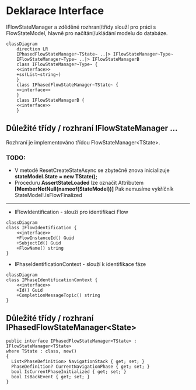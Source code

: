 # Deklarace Interface

IFlowStateManager a zděděné rozhraní/třídy slouží pro práci s FlowStateModel<TModel>, hlavně pro načítání/ukládání modelu do databáze. 

```mermaid
classDiagram
    direction LR
    IPhasedFlowStateManager~TState~ ..|> IFlowStateManager~Type~
    IFlowStateManager~Type~ ..|> IFlowStateManagerB
    class IFlowStateManager~Type~ {
    <<interface>>
    +ss(List~string~)
    }
    class IPhasedFlowStateManager~TState~ {
    <<interface>>
    }
    class IFlowStateManagerB {
    <<interface>>    
    }
```

## Důležité třídy / rozhraní IFlowStateManager ...

Rozhraní je implementováno třídou FlowStateManager\<TState\>.


### TODO:
- V metodě ResetCreateStateAsync se zbytečně znova inicializuje **stateModel.State = new TState();** 
- Proceduru **AssertStateLoaded** lze označit Attributem **[MemberNotNull(nameof(StateModel))]** Pak nemusíme   vykříčník StateModel!.IsFlowFinalized

--- 

- IFlowIdentification - slouží pro identifikaci Flow

```mermaid
classDiagram
class IFlowIdentification {
    <<interface>>
    +FlowInstanceId() Guid
    +SubjectId() Guid
    +FlowName() string    
}
```
- IPhaseIdentificationContext - slouží k identifikace fáze  

```mermaid
classDiagram
class IPhaseIdentificationContext {
    <<interface>>
    +Id() Guid
    +CompletionMessageTopic() string
}
```
## Důležité třídy / rozhraní IPhasedFlowStateManager\<State\>

	public interface IPhasedFlowStateManager<TState> : IFlowStateManager<TState>    
    where TState : class, new()  
	{  
	  List<PhaseDefinition> NavigationStack { get; set; }  
	  PhaseDefinition? CurrentNavigationPhase { get; set; }  
	  bool IsCurrentPhaseInitialized { get; set; }  
	  bool IsBackEvent { get; set; }  
	}

<!--stackedit_data:
eyJoaXN0b3J5IjpbMTIwOTY1NTYzMSwtMTY5MzE0ODI3MSwyMT
U0MTk0MSwyMTIzODAyMjMxLDIxMjM4MDIyMzEsNzczMjg5Nzks
LTEwMDM0MTkyODUsMjA4NzA0ODg3OCwtMTQwNTk1Njk0XX0=
-->